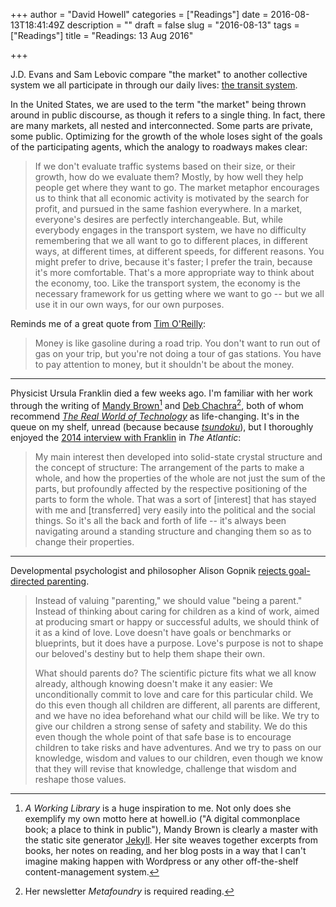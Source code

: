 +++
author = "David Howell"
categories = ["Readings"]
date = 2016-08-13T18:41:49Z
description = ""
draft = false
slug = "2016-08-13"
tags = ["Readings"]
title = "Readings: 13 Aug 2016"

+++


J.D. Evans and Sam Lebovic compare "the market" to another collective system we all participate in through our daily lives: [the transit system](https://www.dissentmagazine.org/online_articles/market-economy-bad-metaphor-transit "This Is Not a Market").

In the United States, we are used to the term "the market" being thrown around in public discourse, as though it refers to a single thing. In fact, there are many markets, all nested and interconnected. Some parts are private, some public. Optimizing for the growth of the whole loses sight of the goals of the participating agents, which the analogy to roadways makes clear:

> If we don't evaluate traffic systems based on their size, or their growth, how do we evaluate them? Mostly, by how well they help people get where they want to go. The market metaphor encourages us to think that all economic activity is motivated by the search for profit, and pursued in the same fashion everywhere. In a market, everyone's desires are perfectly interchangeable. But, while everybody engages in the transport system, we have no difficulty remembering that we all want to go to different places, in different ways, at different times, at different speeds, for different reasons. You might prefer to drive, because it's faster; I prefer the train, because it's more comfortable. That's a more appropriate way to think about the economy, too. Like the transport system, the economy is the necessary framework for us getting where we want to go -- but we all use it in our own ways, for our own purposes.

Reminds me of a great quote from [Tim O'Reilly](http://www.inc.com/magazine/20100501/the-oracle-of-silicon-valley.html "The Oracle of Silicon Valley"):

> Money is like gasoline during a road trip. You don't want to run out of gas on your trip, but you're not doing a tour of gas stations. You have to pay attention to money, but it shouldn't be about the money.

---

Physicist Ursula Franklin died a few weeks ago. I'm familiar with her work through the writing of [Mandy Brown](http://aworkinglibrary.com/reading/real-world-of-technology/ "A Working Library - The Real World of Technology")[^1] and [Deb Chachra](https://tinyletter.com/metafoundry/letters/metafoundry-9-resonant-transformers)[^2], both of whom recommend [_The Real World of Technology_](https://www.amazon.com/dp/088784636X "The Real World of Technology") as life-changing. It's in the queue on my shelf, unread (because because [_tsundoku_](https://en.wikipedia.org/wiki/Tsundoku "Wikipedia: Tsundoku")), but I thoroughly enjoyed the [2014 interview with Franklin](http://www.theatlantic.com/technology/archive/2014/03/amazing-structure-a-conversation-with-ursula-franklin/284349/ "Amazing Structure: A Conversation with Ursula Franklin") in _The Atlantic_:

> My main interest then developed into solid-state crystal structure and the concept of structure: The arrangement of the parts to make a whole, and how the properties of the whole are not just the sum of the parts, but profoundly affected by the respective positioning of the parts to form the whole. That was a sort of [interest] that has stayed with me and [transferred] very easily into the political and the social things. So it's all the back and forth of life -- it's always been navigating around a standing structure and changing them so as to change their properties.

---

Developmental psychologist and philosopher Alison Gopnik [rejects goal-directed parenting](https://www.wsj.com/articles/a-manifesto-against-parenting-1467991745).

> Instead of valuing "parenting," we should value "being a parent." Instead of thinking about caring for children as a kind of work, aimed at producing smart or happy or successful adults, we should think of it as a kind of love. Love doesn't have goals or benchmarks or blueprints, but it does have a purpose. Love's purpose is not to shape our beloved's destiny but to help them shape their own.
>
> What should parents do? The scientific picture fits what we all know already, although knowing doesn't make it any easier: We unconditionally commit to love and care for this particular child. We do this even though all children are different, all parents are different, and we have no idea beforehand what our child will be like. We try to give our children a strong sense of safety and stability. We do this even though the whole point of that safe base is to encourage children to take risks and have adventures. And we try to pass on our knowledge, wisdom and values to our children, even though we know that they will revise that knowledge, challenge that wisdom and reshape those values.

[^1]: _A Working Library_ is a huge inspiration to me. Not only does she exemplify my own motto here at howell.io ("A digital commonplace book; a place to think in public"), Mandy Brown is clearly a master with the static site generator [Jekyll](http://jekyllrb.com "Jekyll"). Her site weaves together excerpts from books, her notes on reading, and her blog posts in a way that I can't imagine making happen with Wordpress or any other off-the-shelf content-management system.
[^2]: Her newsletter _Metafoundry_ is required reading.

